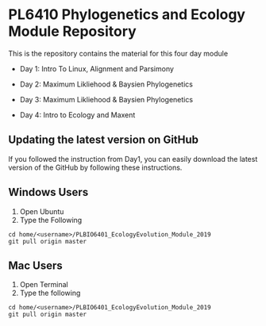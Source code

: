 # PL6410 Phylogenetics and Ecology Module Repository
This is the repository contains the material for this four day module

* Day 1: Intro To Linux, Alignment and Parsimony

* Day 2: Maximum Likliehood & Baysien Phylogenetics

* Day 3: Maximum Likliehood & Baysien Phylogenetics

* Day 4: Intro to Ecology and Maxent


## Updating the latest version on GitHub 
If you followed the instruction from Day1, you can easily download the latest version of the GitHub by following these instructions. 

## Windows Users
1. Open Ubuntu
2. Type the Following
```
cd home/<username>/PLBIO6401_EcologyEvolution_Module_2019
git pull origin master
```

## Mac Users
1. Open Terminal
2. Type the following
```
cd home/<username>/PLBIO6401_EcologyEvolution_Module_2019
git pull origin master
```
